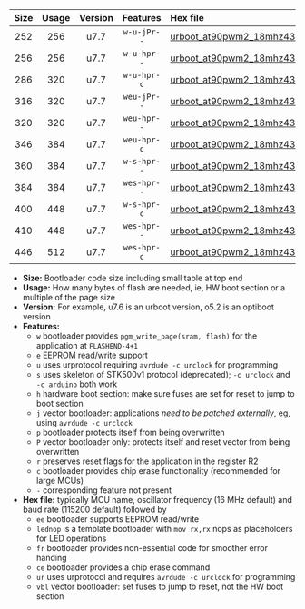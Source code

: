 |Size|Usage|Version|Features|Hex file|
|:-:|:-:|:-:|:-:|:--|
|252|256|u7.7|`w-u-jPr--`|[urboot_at90pwm2_18mhz432_230400bps_lednop_ur_vbl.hex](https://raw.githubusercontent.com/stefanrueger/urboot.hex/main/mcus/at90pwm2/fcpu_18mhz432/230400_bps/urboot_at90pwm2_18mhz432_230400bps_lednop_ur_vbl.hex)|
|256|256|u7.7|`w-u-hpr--`|[urboot_at90pwm2_18mhz432_230400bps_lednop_fr_ur.hex](https://raw.githubusercontent.com/stefanrueger/urboot.hex/main/mcus/at90pwm2/fcpu_18mhz432/230400_bps/urboot_at90pwm2_18mhz432_230400bps_lednop_fr_ur.hex)|
|286|320|u7.7|`w-u-hpr-c`|[urboot_at90pwm2_18mhz432_230400bps_lednop_fr_ce_ur.hex](https://raw.githubusercontent.com/stefanrueger/urboot.hex/main/mcus/at90pwm2/fcpu_18mhz432/230400_bps/urboot_at90pwm2_18mhz432_230400bps_lednop_fr_ce_ur.hex)|
|316|320|u7.7|`weu-jPr--`|[urboot_at90pwm2_18mhz432_230400bps_ee_lednop_ur_vbl.hex](https://raw.githubusercontent.com/stefanrueger/urboot.hex/main/mcus/at90pwm2/fcpu_18mhz432/230400_bps/urboot_at90pwm2_18mhz432_230400bps_ee_lednop_ur_vbl.hex)|
|320|320|u7.7|`weu-hpr--`|[urboot_at90pwm2_18mhz432_230400bps_ee_lednop_fr_ur.hex](https://raw.githubusercontent.com/stefanrueger/urboot.hex/main/mcus/at90pwm2/fcpu_18mhz432/230400_bps/urboot_at90pwm2_18mhz432_230400bps_ee_lednop_fr_ur.hex)|
|346|384|u7.7|`weu-hpr-c`|[urboot_at90pwm2_18mhz432_230400bps_ee_lednop_fr_ce_ur.hex](https://raw.githubusercontent.com/stefanrueger/urboot.hex/main/mcus/at90pwm2/fcpu_18mhz432/230400_bps/urboot_at90pwm2_18mhz432_230400bps_ee_lednop_fr_ce_ur.hex)|
|360|384|u7.7|`w-s-hpr--`|[urboot_at90pwm2_18mhz432_230400bps_lednop_fr.hex](https://raw.githubusercontent.com/stefanrueger/urboot.hex/main/mcus/at90pwm2/fcpu_18mhz432/230400_bps/urboot_at90pwm2_18mhz432_230400bps_lednop_fr.hex)|
|384|384|u7.7|`wes-hpr--`|[urboot_at90pwm2_18mhz432_230400bps_ee.hex](https://raw.githubusercontent.com/stefanrueger/urboot.hex/main/mcus/at90pwm2/fcpu_18mhz432/230400_bps/urboot_at90pwm2_18mhz432_230400bps_ee.hex)|
|400|448|u7.7|`w-s-hpr-c`|[urboot_at90pwm2_18mhz432_230400bps_lednop_fr_ce.hex](https://raw.githubusercontent.com/stefanrueger/urboot.hex/main/mcus/at90pwm2/fcpu_18mhz432/230400_bps/urboot_at90pwm2_18mhz432_230400bps_lednop_fr_ce.hex)|
|410|448|u7.7|`wes-hpr--`|[urboot_at90pwm2_18mhz432_230400bps_ee_lednop_fr.hex](https://raw.githubusercontent.com/stefanrueger/urboot.hex/main/mcus/at90pwm2/fcpu_18mhz432/230400_bps/urboot_at90pwm2_18mhz432_230400bps_ee_lednop_fr.hex)|
|446|512|u7.7|`wes-hpr-c`|[urboot_at90pwm2_18mhz432_230400bps_ee_lednop_fr_ce.hex](https://raw.githubusercontent.com/stefanrueger/urboot.hex/main/mcus/at90pwm2/fcpu_18mhz432/230400_bps/urboot_at90pwm2_18mhz432_230400bps_ee_lednop_fr_ce.hex)|

- **Size:** Bootloader code size including small table at top end
- **Usage:** How many bytes of flash are needed, ie, HW boot section or a multiple of the page size
- **Version:** For example, u7.6 is an urboot version, o5.2 is an optiboot version
- **Features:**
  + `w` bootloader provides `pgm_write_page(sram, flash)` for the application at `FLASHEND-4+1`
  + `e` EEPROM read/write support
  + `u` uses urprotocol requiring `avrdude -c urclock` for programming
  + `s` uses skeleton of STK500v1 protocol (deprecated); `-c urclock` and `-c arduino` both work
  + `h` hardware boot section: make sure fuses are set for reset to jump to boot section
  + `j` vector bootloader: applications *need to be patched externally*, eg, using `avrdude -c urclock`
  + `p` bootloader protects itself from being overwritten
  + `P` vector bootloader only: protects itself and reset vector from being overwritten
  + `r` preserves reset flags for the application in the register R2
  + `c` bootloader provides chip erase functionality (recommended for large MCUs)
  + `-` corresponding feature not present
- **Hex file:** typically MCU name, oscillator frequency (16 MHz default) and baud rate (115200 default) followed by
  + `ee` bootloader supports EEPROM read/write
  + `lednop` is a template bootloader with `mov rx,rx` nops as placeholders for LED operations
  + `fr` bootloader provides non-essential code for smoother error handing
  + `ce` bootloader provides a chip erase command
  + `ur` uses urprotocol and requires `avrdude -c urclock` for programming
  + `vbl` vector bootloader: set fuses to jump to reset, not the HW boot section
